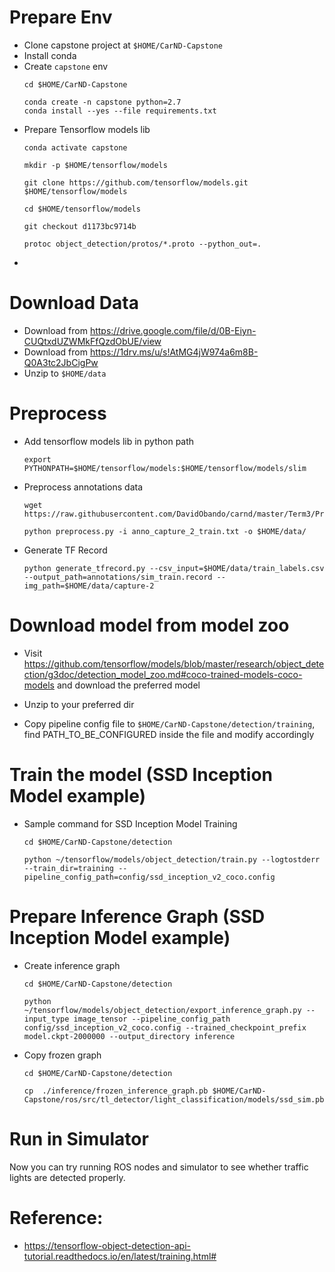 
# Prepare Env
* Clone capstone project at `$HOME/CarND-Capstone`
* Install conda
* Create `capstone` env
    ```
    cd $HOME/CarND-Capstone

    conda create -n capstone python=2.7
    conda install --yes --file requirements.txt
    ```
* Prepare Tensorflow models lib
    ```
    conda activate capstone

    mkdir -p $HOME/tensorflow/models

    git clone https://github.com/tensorflow/models.git $HOME/tensorflow/models

    cd $HOME/tensorflow/models

    git checkout d1173bc9714b

    protoc object_detection/protos/*.proto --python_out=.
    ```
* 

# Download Data
* Download from https://drive.google.com/file/d/0B-Eiyn-CUQtxdUZWMkFfQzdObUE/view
* Download from https://1drv.ms/u/s!AtMG4jW974a6m8B-Q0A3tc2JbCigPw
* Unzip to `$HOME/data`

# Preprocess
* Add tensorflow models lib in python path
    ```
    export PYTHONPATH=$HOME/tensorflow/models:$HOME/tensorflow/models/slim
    ```
* Preprocess annotations data
    ```
    wget https://raw.githubusercontent.com/DavidObando/carnd/master/Term3/Project3/tlc/training/anno_capture_2_train.txt
    
    python preprocess.py -i anno_capture_2_train.txt -o $HOME/data/
    ```
* Generate TF Record
    ```
    python generate_tfrecord.py --csv_input=$HOME/data/train_labels.csv --output_path=annotations/sim_train.record --img_path=$HOME/data/capture-2
    ```

# Download model from model zoo
* Visit https://github.com/tensorflow/models/blob/master/research/object_detection/g3doc/detection_model_zoo.md#coco-trained-models-coco-models and download the preferred model

* Unzip to your preferred dir
* Copy pipeline config file to `$HOME/CarND-Capstone/detection/training`, find PATH_TO_BE_CONFIGURED inside the file and modify accordingly

# Train the model (SSD Inception Model example)
    
* Sample command for SSD Inception Model Training
    ```
    cd $HOME/CarND-Capstone/detection

    python ~/tensorflow/models/object_detection/train.py --logtostderr --train_dir=training --pipeline_config_path=config/ssd_inception_v2_coco.config
    ```

# Prepare Inference Graph (SSD Inception Model example)
* Create inference graph
    ```
    cd $HOME/CarND-Capstone/detection

    python ~/tensorflow/models/object_detection/export_inference_graph.py --input_type image_tensor --pipeline_config_path config/ssd_inception_v2_coco.config --trained_checkpoint_prefix model.ckpt-2000000 --output_directory inference
    ```
* Copy frozen graph
    ```
    cd $HOME/CarND-Capstone/detection

    cp  ./inference/frozen_inference_graph.pb $HOME/CarND-Capstone/ros/src/tl_detector/light_classification/models/ssd_sim.pb
    ```

# Run in Simulator
Now you can try running ROS nodes and simulator to see whether traffic lights are detected properly.

# Reference:
* https://tensorflow-object-detection-api-tutorial.readthedocs.io/en/latest/training.html#